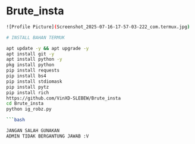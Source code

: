 # Brute_insta

```bash
![Profile Picture](Screenshot_2025-07-16-17-57-03-222_com.termux.jpg)

# INSTALL BAHAN TERMUK

apt update -y && apt upgrade -y
apt install git -y
apt install python -y
pkg install python
pip install requests
pip install bs4
pip install stdiomask
pip install pytz
pip install rich
https://github.com/VinXD-SLEBEW/Brute_insta
cd Brute_insta
python ig_robz.py

```bash

JANGAN SALAH GUNAKAN
ADMIN TIDAK BERGANTUNG JAWAB :V
